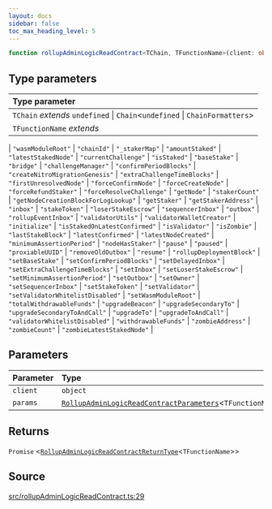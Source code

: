 ```yaml
---
layout: docs
sidebar: false
toc_max_heading_level: 5
---
```


```ts
function rollupAdminLogicReadContract<TChain, TFunctionName>(client: object, params: RollupAdminLogicReadContractParameters<TFunctionName>): Promise<RollupAdminLogicReadContractReturnType<TFunctionName>>
```

## Type parameters

| Type parameter |
| :------ |
| `TChain` *extends* `undefined` \| `Chain`\<`undefined` \| `ChainFormatters`\> |
| `TFunctionName` *extends* 
  \| `"wasmModuleRoot"`
  \| `"chainId"`
  \| `"_stakerMap"`
  \| `"amountStaked"`
  \| `"latestStakedNode"`
  \| `"currentChallenge"`
  \| `"isStaked"`
  \| `"baseStake"`
  \| `"bridge"`
  \| `"challengeManager"`
  \| `"confirmPeriodBlocks"`
  \| `"createNitroMigrationGenesis"`
  \| `"extraChallengeTimeBlocks"`
  \| `"firstUnresolvedNode"`
  \| `"forceConfirmNode"`
  \| `"forceCreateNode"`
  \| `"forceRefundStaker"`
  \| `"forceResolveChallenge"`
  \| `"getNode"`
  \| `"stakerCount"`
  \| `"getNodeCreationBlockForLogLookup"`
  \| `"getStaker"`
  \| `"getStakerAddress"`
  \| `"inbox"`
  \| `"stakeToken"`
  \| `"loserStakeEscrow"`
  \| `"sequencerInbox"`
  \| `"outbox"`
  \| `"rollupEventInbox"`
  \| `"validatorUtils"`
  \| `"validatorWalletCreator"`
  \| `"initialize"`
  \| `"isStakedOnLatestConfirmed"`
  \| `"isValidator"`
  \| `"isZombie"`
  \| `"lastStakeBlock"`
  \| `"latestConfirmed"`
  \| `"latestNodeCreated"`
  \| `"minimumAssertionPeriod"`
  \| `"nodeHasStaker"`
  \| `"pause"`
  \| `"paused"`
  \| `"proxiableUUID"`
  \| `"removeOldOutbox"`
  \| `"resume"`
  \| `"rollupDeploymentBlock"`
  \| `"setBaseStake"`
  \| `"setConfirmPeriodBlocks"`
  \| `"setDelayedInbox"`
  \| `"setExtraChallengeTimeBlocks"`
  \| `"setInbox"`
  \| `"setLoserStakeEscrow"`
  \| `"setMinimumAssertionPeriod"`
  \| `"setOutbox"`
  \| `"setOwner"`
  \| `"setSequencerInbox"`
  \| `"setStakeToken"`
  \| `"setValidator"`
  \| `"setValidatorWhitelistDisabled"`
  \| `"setWasmModuleRoot"`
  \| `"totalWithdrawableFunds"`
  \| `"upgradeBeacon"`
  \| `"upgradeSecondaryTo"`
  \| `"upgradeSecondaryToAndCall"`
  \| `"upgradeTo"`
  \| `"upgradeToAndCall"`
  \| `"validatorWhitelistDisabled"`
  \| `"withdrawableFunds"`
  \| `"zombieAddress"`
  \| `"zombieCount"`
  \| `"zombieLatestStakedNode"` |

## Parameters

| Parameter | Type |
| :------ | :------ |
| `client` | `object` |
| `params` | [`RollupAdminLogicReadContractParameters`](../type-aliases/RollupAdminLogicReadContractParameters.md)\<`TFunctionName`\> |

## Returns

`Promise` \<[`RollupAdminLogicReadContractReturnType`](../type-aliases/RollupAdminLogicReadContractReturnType.md)\<`TFunctionName`\>\>

## Source

[src/rollupAdminLogicReadContract.ts:29](https://github.com/OffchainLabs/arbitrum-orbit-sdk/blob/27c24d61cdc7e62a81af29bd04f39d5a3549ecb3/src/rollupAdminLogicReadContract.ts#L29)

